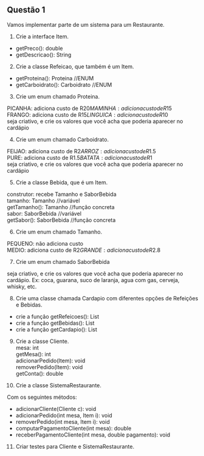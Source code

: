 ## Questão 1

Vamos implementar parte de um sistema para um Restaurante.

1. Crie a interface Item.

* getPreco(): double
* getDescricao(): String  

2. Crie a classe Refeicao, que também é um Item.

* getProteina(): Proteina //ENUM
* getCarboidrato(): Carboidrato //ENUM

3. Crie um enum chamado Proteina.

PICANHA: adiciona custo de R$20  
MAMINHA: adiciona custo de R$15  
FRANGO: adiciona custo de R$15  
LINGUICA: adiciona custo de R$10  
seja criativo, e crie os valores que você acha que poderia aparecer no cardápio

4. Crie um enum chamado Carboidrato.

FEIJAO: adiciona custo de R$2  
ARROZ: adiciona custo de R$1.5  
PURE: adiciona custo de R$1.5  
BATATA: adiciona custo de R$1  
seja criativo, e crie os valores que você acha que poderia aparecer no cardápio

5. Crie a classe Bebida, que é um Item.

construtor: recebe Tamanho e SaborBebida  
tamanho: Tamanho //variável  
getTamanho(): Tamanho //função concreta  
sabor: SaborBebida //variável  
getSabor(): SaborBebida //função concreta  

6. Crie um enum chamado Tamanho.

PEQUENO: não adiciona custo  
MEDIO: adiciona custo de R$2  
GRANDE: adiciona custo de R$2.8  

7. Crie um enum chamado SaborBebida  

seja criativo, e crie os valores que você acha que poderia aparecer no cardápio. Ex: coca, guarana, suco de laranja, agua com gas, cerveja, whisky, etc. 

8. Crie uma classe chamada Cardapio com diferentes opções de Refeições e Bebidas.

* crie a função getRefeicoes(): List
* crie a função getBebidas(): List
* crie a função getCardapio(): List

9. Crie a classe Cliente.  
mesa: int  
getMesa(): int  
adicionarPedido(Item): void  
removerPedido(Item): void  
getConta(): double  

10. Crie a classe SistemaRestaurante.

Com os seguintes métodos:
* adicionarCliente(Cliente c): void  
* adicionarPedido(int mesa, Item i): void  
* removerPedido(int mesa, Item i): void
* computarPagamentoCliente(int mesa): double
* receberPagamentoCliente(int mesa, double pagamento): void


11. Criar testes para Cliente e SistemaRestaurante.